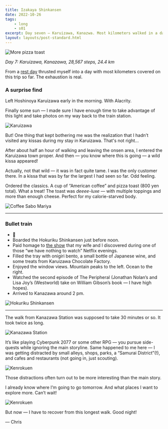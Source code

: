 ```yaml
---
title: Izakaya Shinkansen
date: 2022-10-26
tags: 
    - long
    - s01
excerpt: Day seven — Karuizawa, Kanazwa. Most kilometers walked in a day on this trip so far.
layout: layouts/post-standard.html
---
```

![More pizza toast](/assets/images/is1.jpeg)

*Day 7: Karuizawa, Kanazawa, 28,567 steps, 24.4 km*

From a [rest day](/posts/2022-10-25-tranquility-peace-calm-pamper/) thrusted myself into a day with most kilometers covered on this trip so far. The exhaustion is real.

### A surprise find

Left Hoshinoya Karuizawa early in the morning. With Alacrity.

Finally some sun — I made sure I have enough time to take advantage of this light and take photos on my way back to the train station.

![Karuizawa](/assets/images/is2.jpeg)

But! One thing that kept bothering me was the realization that I hadn’t visited any kissas during my stay in Karuizawa. That's not right...

After about half an hour of walking and leaving the onsen area, I entered the Karuizawa town proper. And then — you know where this is going — a wild kissa appeared!

Actually, not that wild — it was in fact quite tame. I was the only customer there. In a kissa that was by far the largest I had seen so far. Odd feeling.

Ordered the classics. A cup of “American coffee” and pizza toast (800 yen total). What a treat! The toast was *deeee-luxe* — with multiple toppings and more than enough cheese. Perfect for my calorie-starved body.

![Coffee Sabo Mariya](/assets/images/is3.jpeg)

---

### Bullet train

- 🚄
- Boarded the Hokuriku Shinkansen just before noon.
- Paid homage to [the show](https://www.netflix.com/us/title/81566051?s=i&trkid=13747225&vlang=en&clip=81570793&ref=metagame.hk) that my wife and I discovered during one of those “we have nothing to watch” Netflix evenings.
- Filled the tray with onigiri bento, a small bottle of Japanese wine, and some treats from Karuizawa Chocolate Factory.
- Enjoyed the window views. Mountain peaks to the left. Ocean to the right.
- Watched the second episode of The Peripheral (Jonathan Nolan’s and Lisa Joy’s (Westworld) take on William Gibson’s book — I have high hopes).
- Arrived to Kanazawa around 2 pm.

![Hokuriku Shinkansen](/assets/images/is4.jpeg)

---

The walk from Kanazawa Station was supposed to take 30 minutes or so. It took twice as long.

![Kanazawa Station](/assets/images/is5.jpeg)

It’s like playing Cyberpunk 2077 or some other RPG — you pursue side-quests while ignoring the main storyline. Same happened to me here — I was getting distracted by small alleys, shops, parks, a “Samurai District”(!), and cafes and restaurants (not going in, just scouting).

![Kenrokuen](/assets/images/is6.jpeg)

Those distractions often turn out to be more interesting than the main story.

I already know where I’m going to go tomorrow. And what places I want to explore more. Can’t wait!

![Kenrokuen](/assets/images/is7.jpeg)

But now — I have to recover from this longest walk. Good night!

— Chris